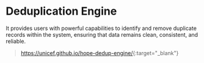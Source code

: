 # Deduplication Engine

It provides users with powerful capabilities to identify and remove duplicate records within the system, ensuring that data remains clean, consistent, and reliable.

> <https://unicef.github.io/hope-dedup-engine/>{:target="_blank"}
